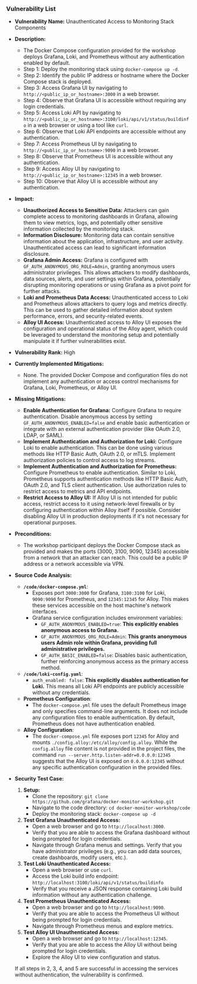 ### Vulnerability List

- **Vulnerability Name:** Unauthenticated Access to Monitoring Stack Components

- **Description:**
    - The Docker Compose configuration provided for the workshop deploys Grafana, Loki, and Prometheus without any authentication enabled by default.
    - Step 1: Deploy the monitoring stack using `docker-compose up -d`.
    - Step 2: Identify the public IP address or hostname where the Docker Compose stack is deployed.
    - Step 3: Access Grafana UI by navigating to `http://<public_ip_or_hostname>:3000` in a web browser.
    - Step 4: Observe that Grafana UI is accessible without requiring any login credentials.
    - Step 5: Access Loki API by navigating to `http://<public_ip_or_hostname>:3100/loki/api/v1/status/buildinfo` in a web browser or using a tool like `curl`.
    - Step 6: Observe that Loki API endpoints are accessible without any authentication.
    - Step 7: Access Prometheus UI by navigating to `http://<public_ip_or_hostname>:9090` in a web browser.
    - Step 8: Observe that Prometheus UI is accessible without any authentication.
    - Step 9: Access Alloy UI by navigating to `http://<public_ip_or_hostname>:12345` in a web browser.
    - Step 10: Observe that Alloy UI is accessible without any authentication.

- **Impact:**
    - **Unauthorized Access to Sensitive Data:** Attackers can gain complete access to monitoring dashboards in Grafana, allowing them to view metrics, logs, and potentially other sensitive information collected by the monitoring stack.
    - **Information Disclosure:** Monitoring data can contain sensitive information about the application, infrastructure, and user activity. Unauthenticated access can lead to significant information disclosure.
    - **Grafana Admin Access:** Grafana is configured with `GF_AUTH_ANONYMOUS_ORG_ROLE=Admin`, granting anonymous users administrator privileges. This allows attackers to modify dashboards, data sources, alerts, and user settings within Grafana, potentially disrupting monitoring operations or using Grafana as a pivot point for further attacks.
    - **Loki and Prometheus Data Access:** Unauthenticated access to Loki and Prometheus allows attackers to query logs and metrics directly. This can be used to gather detailed information about system performance, errors, and security-related events.
    - **Alloy UI Access:** Unauthenticated access to Alloy UI exposes the configuration and operational status of the Alloy agent, which could be leveraged to understand the monitoring setup and potentially manipulate it if further vulnerabilities exist.

- **Vulnerability Rank:** High

- **Currently Implemented Mitigations:**
    - None. The provided Docker Compose and configuration files do not implement any authentication or access control mechanisms for Grafana, Loki, Prometheus, or Alloy UI.

- **Missing Mitigations:**
    - **Enable Authentication for Grafana:** Configure Grafana to require authentication. Disable anonymous access by setting `GF_AUTH_ANONYMOUS_ENABLED=false` and enable basic authentication or integrate with an external authentication provider (like OAuth 2.0, LDAP, or SAML).
    - **Implement Authentication and Authorization for Loki:** Configure Loki to enable authentication. This can be done using various methods like HTTP Basic Auth, OAuth 2.0, or mTLS. Implement authorization policies to control access to log streams.
    - **Implement Authentication and Authorization for Prometheus:** Configure Prometheus to enable authentication. Similar to Loki, Prometheus supports authentication methods like HTTP Basic Auth, OAuth 2.0, and TLS client authentication. Use authorization rules to restrict access to metrics and API endpoints.
    - **Restrict Access to Alloy UI:** If Alloy UI is not intended for public access, restrict access to it using network-level firewalls or by configuring authentication within Alloy itself if possible. Consider disabling Alloy UI in production deployments if it's not necessary for operational purposes.

- **Preconditions:**
    - The workshop participant deploys the Docker Compose stack as provided and makes the ports (3000, 3100, 9090, 12345) accessible from a network that an attacker can reach. This could be a public IP address or a network accessible via VPN.

- **Source Code Analysis:**
    - **`/code/docker-compose.yml`**:
        - Exposes port `3000:3000` for Grafana, `3100:3100` for Loki, `9090:9090` for Prometheus, and `12345:12345` for Alloy. This makes these services accessible on the host machine's network interfaces.
        - Grafana service configuration includes environment variables:
            - `GF_AUTH_ANONYMOUS_ENABLED=true`:  **This explicitly enables anonymous access to Grafana.**
            - `GF_AUTH_ANONYMOUS_ORG_ROLE=Admin`: **This grants anonymous users Admin role within Grafana, providing full administrative privileges.**
            - `GF_AUTH_BASIC_ENABLED=false`: Disables basic authentication, further reinforcing anonymous access as the primary access method.
    - **`/code/loki-config.yaml`**:
        - `auth_enabled: false`: **This explicitly disables authentication for Loki.** This means all Loki API endpoints are publicly accessible without any credentials.
    - **Prometheus Configuration**:
        - The `docker-compose.yml` file uses the default Prometheus image and only specifies command-line arguments. It does not include any configuration files to enable authentication. By default, Prometheus does not have authentication enabled.
    - **Alloy Configuration**:
        - The `docker-compose.yml` file exposes port `12345` for Alloy and mounts `./config.alloy:/etc/alloy/config.alloy`. While the `config.alloy` file content is not provided in the project files, the command `run --server.http.listen-addr=0.0.0.0:12345` suggests that the Alloy UI is exposed on `0.0.0.0:12345` without any specific authentication configuration in the provided files.

- **Security Test Case:**
    1. **Setup:**
        - Clone the repository: `git clone https://github.com/grafana/docker-monitor-workshop.git`
        - Navigate to the code directory: `cd docker-monitor-workshop/code`
        - Deploy the monitoring stack: `docker-compose up -d`
    2. **Test Grafana Unauthenticated Access:**
        - Open a web browser and go to `http://localhost:3000`.
        - Verify that you are able to access the Grafana dashboard without being prompted for login credentials.
        - Navigate through Grafana menus and settings. Verify that you have administrator privileges (e.g., you can add data sources, create dashboards, modify users, etc.).
    3. **Test Loki Unauthenticated Access:**
        - Open a web browser or use `curl`.
        - Access the Loki build info endpoint: `http://localhost:3100/loki/api/v1/status/buildinfo`
        - Verify that you receive a JSON response containing Loki build information without any authentication challenge.
    4. **Test Prometheus Unauthenticated Access:**
        - Open a web browser and go to `http://localhost:9090`.
        - Verify that you are able to access the Prometheus UI without being prompted for login credentials.
        - Navigate through Prometheus menus and explore metrics.
    5. **Test Alloy UI Unauthenticated Access:**
        - Open a web browser and go to `http://localhost:12345`.
        - Verify that you are able to access the Alloy UI without being prompted for login credentials.
        - Explore the Alloy UI to view configuration and status.

    If all steps in 2, 3, 4, and 5 are successful in accessing the services without authentication, the vulnerability is confirmed.